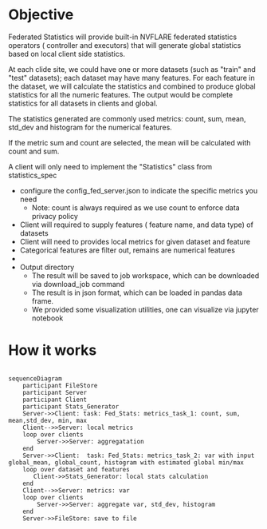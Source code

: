 # Objective
Federated Statistics will provide built-in NVFLARE federated statistics operators ( controller and executors) that 
will generate global statistics based on local client side statistics.

At each clide site, we could have one or more datasets (such as "train" and "test" datasets); each dataset may have many 
features. For each feature in the dataset, we will calculate the statistics and combined to produce 
global statistics for all the numeric features. The output would be complete statistics for all datasets in clients and global.    

The statistics generated are commonly used metrics: count, sum, mean, std_dev and histogram for the numerical features. 

If the metric sum and count are selected, the mean will be calculated with count and sum. 

A client will only need to implement the "Statistics" class from statistics_spec 

* configure the config_fed_server.json to indicate the specific metrics you need
  * Note: count is always required as we use count to enforce data privacy policy
* Client will required to supply features ( feature name, and data type) of datasets 
* Client will need to provides local metrics for given dataset and feature
* Categorical features are filter out, remains are numerical features
* 
* Output directory
  * The result will be saved to job workspace, which can be downloaded via download_job command 
  * The result is in json format, which can be loaded in pandas data frame. 
  * We provided some visualization utilities, one can visualize via jupyter notebook

# How it works

```mermaid
 
sequenceDiagram
    participant FileStore
    participant Server
    participant Client
    participant Stats_Generator
    Server->>Client: task: Fed_Stats: metrics_task_1: count, sum, mean,std_dev, min, max 
    Client-->>Server: local metrics
    loop over clients
        Server->>Server: aggregatation
    end
    Server->>Client:  task: Fed_Stats: metrics_task_2: var with input global_mean, global_count, histogram with estimated global min/max
    loop over dataset and features
       Client->>Stats_Generator: local stats calculation
    end
    Client-->>Server: metrics: var
    loop over clients
        Server->>Server: aggregate var, std_dev, histogram
    end
    Server->>FileStore: save to file
```

```
